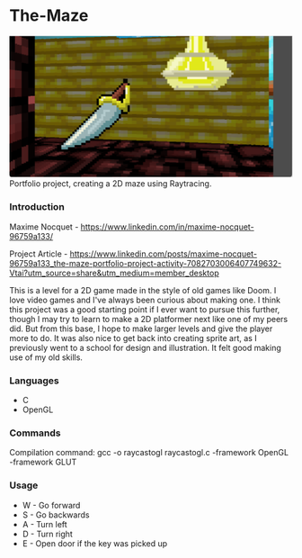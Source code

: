 # The-Maze
![Game image](/Maze-pics/Maze.png?raw=true "Game image")
Portfolio project, creating a 2D maze using Raytracing.

### Introduction
Maxime Nocquet - https://www.linkedin.com/in/maxime-nocquet-96759a133/

Project Article - https://www.linkedin.com/posts/maxime-nocquet-96759a133_the-maze-portfolio-project-activity-7082703006407749632-Vtai?utm_source=share&utm_medium=member_desktop

This is a level for a 2D game made in the style of old games like Doom. I love video games and I've always been curious about making one. I think this project was a good starting point if I ever want to pursue this further, though I may try to learn to make a 2D platformer next like one of my peers did. But from this base, I hope to make larger levels and give the player more to do. It was also nice to get back into creating sprite art, as I previously went to a school for design and illustration. It felt good making use of my old skills.

### Languages
  * C
  * OpenGL

### Commands
Compilation command: gcc -o raycastogl raycastogl.c -framework OpenGL -framework GLUT

### Usage
- W - Go forward
- S - Go backwards
- A - Turn left
- D - Turn right
- E - Open door if the key was picked up
